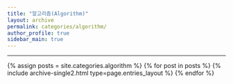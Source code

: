 ```yaml
---
title: "알고리즘(Algorithm)"
layout: archive
permalink: categories/algorithm/
author_profile: true
sidebar_main: true
---
```


***

{% assign posts = site.categories.algorithm %}
{% for post in posts %} {% include archive-single2.html type=page.entries_layout %} {% endfor %}